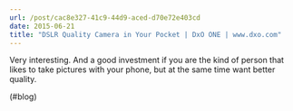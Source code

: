```yaml
---
url: /post/cac8e327-41c9-44d9-aced-d70e72e403cd
date: 2015-06-21
title: "DSLR Quality Camera in Your Pocket | DxO ONE | www.dxo.com"
---
```


Very interesting. And a good investment if you are the kind of person that likes to take pictures with your phone, but at the same time want better quality.



(#blog)
